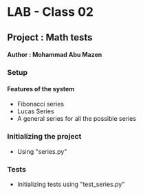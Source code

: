 # LAB - Class 02 
## Project : Math tests
#### Author : Mohammad Abu Mazen

### Setup
#### Features of the system
- Fibonacci series
- Lucas Series
- A general series for all the possible series 

### Initializing the project

- Using "series.py"


### Tests
- Initializing tests using "test_series.py"